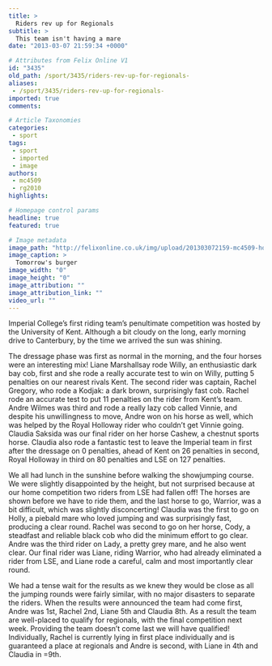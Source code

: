 ```yaml
---
title: >
  Riders rev up for Regionals
subtitle: >
  This team isn't having a mare
date: "2013-03-07 21:59:34 +0000"

# Attributes from Felix Online V1
id: "3435"
old_path: /sport/3435/riders-rev-up-for-regionals-
aliases:
 - /sport/3435/riders-rev-up-for-regionals-
imported: true
comments:

# Article Taxonomies
categories:
 - sport
tags:
 - sport
 - imported
 - image
authors:
 - mc4509
 - rg2010
highlights:

# Homepage control params
headline: true
featured: true

# Image metadata
image_path: "http://felixonline.co.uk/img/upload/201303072159-mc4509-horse.jpg"
image_caption: >
  Tomorrow's burger
image_width: "0"
image_height: "0"
image_attribution: ""
image_attribution_link: ""
video_url: ""
---
```


Imperial College’s first riding team’s penultimate competition was hosted by the University of Kent. Although a bit cloudy on the long, early morning drive to Canterbury, by the time we arrived the sun was shining.

The dressage phase was first as normal in the morning, and the four horses were an interesting mix! Liane Marshallsay rode Willy, an enthusiastic dark bay cob, first and she rode a really accurate test to win on Willy, putting 5 penalties on our nearest rivals Kent. The second rider was captain, Rachel Gregory, who rode a Kodjak: a dark brown, surprisingly fast cob. Rachel rode an accurate test to put 11 penalties on the rider from Kent’s team. Andre Wilmes was third and rode a really lazy cob called Vinnie, and despite his unwillingness to move, Andre won on his horse as well, which was helped by the Royal Holloway rider who couldn’t get Vinnie going. Claudia Saksida was our final rider on her horse Cashew, a chestnut sports horse. Claudia also rode a fantastic test to leave the Imperial team in first after the dressage on 0 penalties, ahead of Kent on 26 penalties in second, Royal Holloway in third on 80 penalties and LSE on 127 penalties.

We all had lunch in the sunshine before walking the showjumping course. We were slightly disappointed by the height, but not surprised because at our home competition two riders from LSE had fallen off! The horses are shown before we have to ride them, and the last horse to go, Warrior, was a bit difficult, which was slightly disconcerting! Claudia was the first to go on Holly, a piebald mare who loved jumping and was surprisingly fast, producing a clear round. Rachel was second to go on her horse, Cody, a steadfast and reliable black cob who did the minimum effort to go clear. Andre was the third rider on Lady, a pretty grey mare, and he also went clear. Our final rider was Liane, riding Warrior, who had already eliminated a rider from LSE, and Liane rode a careful, calm and most importantly clear round.

We had a tense wait for the results as we knew they would be close as all the jumping rounds were fairly similar, with no major disasters to separate the riders. When the results were announced the team had come first, Andre was 1st, Rachel 2nd, Liane 5th and Claudia 8th. As a result the team are well-placed to qualify for regionals, with the final competition next week. Providing the team doesn’t come last we will have qualified! Individually, Rachel is currently lying in first place individually and is guaranteed a place at regionals and Andre is second, with Liane in 4th and Claudia in =9th.
